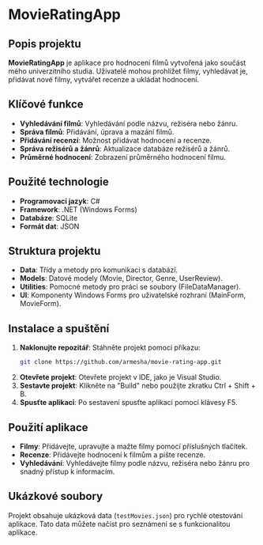 # MovieRatingApp

## Popis projektu

**MovieRatingApp** je aplikace pro hodnocení filmů vytvořená jako součást mého univerzitního studia. Uživatelé mohou prohlížet filmy, vyhledávat je, přidávat nové filmy, vytvářet recenze a ukládat hodnocení.

## Klíčové funkce

- **Vyhledávání filmů**: Vyhledávání podle názvu, režiséra nebo žánru.
- **Správa filmů**: Přidávání, úprava a mazání filmů.
- **Přidávání recenzí**: Možnost přidávat hodnocení a recenze.
- **Správa režisérů a žánrů**: Aktualizace databáze režisérů a žánrů.
- **Průměrné hodnocení**: Zobrazení průměrného hodnocení filmu.

## Použité technologie

- **Programovací jazyk**: C#
- **Framework**: .NET (Windows Forms)
- **Databáze**: SQLite
- **Formát dat**: JSON

## Struktura projektu

- **Data**: Třídy a metody pro komunikaci s databází.
- **Models**: Datové modely (Movie, Director, Genre, UserReview).
- **Utilities**: Pomocné metody pro práci se soubory (FileDataManager).
- **UI**: Komponenty Windows Forms pro uživatelské rozhraní (MainForm, MovieForm).

## Instalace a spuštění

1. **Naklonujte repozitář**: Stáhněte projekt pomocí příkazu:
   ```sh
   git clone https://github.com/armesha/movie-rating-app.git
   ```
2. **Otevřete projekt**: Otevřete projekt v IDE, jako je Visual Studio.
3. **Sestavte projekt**: Klikněte na "Build" nebo použijte zkratku Ctrl + Shift + B.
4. **Spusťte aplikaci**: Po sestavení spusťte aplikaci pomocí klávesy F5.

## Použití aplikace

- **Filmy**: Přidávejte, upravujte a mažte filmy pomocí příslušných tlačítek.
- **Recenze**: Přidávejte hodnocení k filmům a pište recenze.
- **Vyhledávání**: Vyhledávejte filmy podle názvu, režiséra nebo žánru pro snadný přístup k informacím.

## Ukázkové soubory

Projekt obsahuje ukázková data (`testMovies.json`) pro rychlé otestování aplikace. Tato data můžete načíst pro seznámení se s funkcionalitou aplikace.
